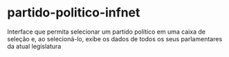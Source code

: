 # partido-politico-infnet
Interface que permita selecionar um partido político em uma caixa de seleção e, ao selecioná-lo, exibe os dados de todos os seus parlamentares da atual legislatura
